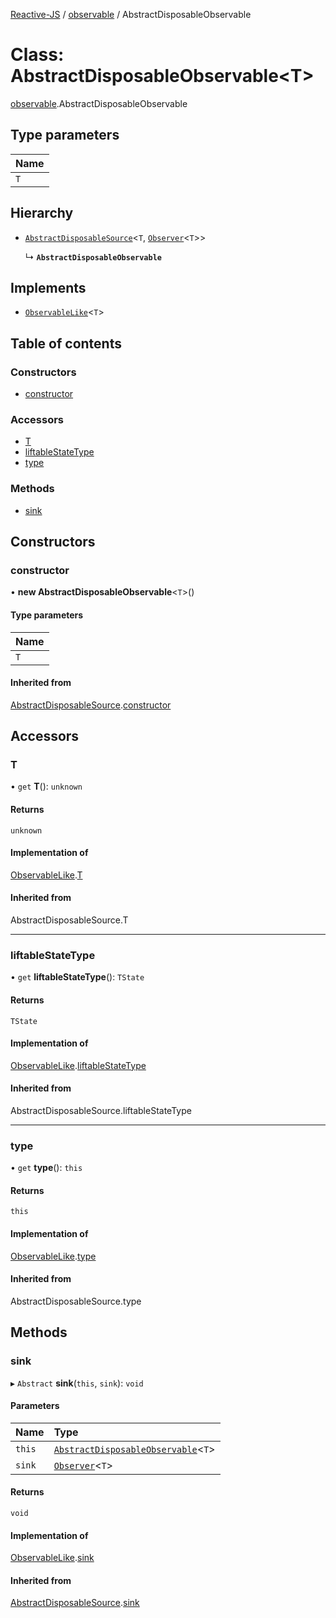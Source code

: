 [Reactive-JS](../README.md) / [observable](../modules/observable.md) / AbstractDisposableObservable

# Class: AbstractDisposableObservable<T\>

[observable](../modules/observable.md).AbstractDisposableObservable

## Type parameters

| Name |
| :------ |
| `T` |

## Hierarchy

- [`AbstractDisposableSource`](source.AbstractDisposableSource.md)<`T`, [`Observer`](observer.Observer.md)<`T`\>\>

  ↳ **`AbstractDisposableObservable`**

## Implements

- [`ObservableLike`](../interfaces/observable.ObservableLike.md)<`T`\>

## Table of contents

### Constructors

- [constructor](observable.AbstractDisposableObservable.md#constructor)

### Accessors

- [T](observable.AbstractDisposableObservable.md#t)
- [liftableStateType](observable.AbstractDisposableObservable.md#liftablestatetype)
- [type](observable.AbstractDisposableObservable.md#type)

### Methods

- [sink](observable.AbstractDisposableObservable.md#sink)

## Constructors

### constructor

• **new AbstractDisposableObservable**<`T`\>()

#### Type parameters

| Name |
| :------ |
| `T` |

#### Inherited from

[AbstractDisposableSource](source.AbstractDisposableSource.md).[constructor](source.AbstractDisposableSource.md#constructor)

## Accessors

### T

• `get` **T**(): `unknown`

#### Returns

`unknown`

#### Implementation of

[ObservableLike](../interfaces/observable.ObservableLike.md).[T](../interfaces/observable.ObservableLike.md#t)

#### Inherited from

AbstractDisposableSource.T

___

### liftableStateType

• `get` **liftableStateType**(): `TState`

#### Returns

`TState`

#### Implementation of

[ObservableLike](../interfaces/observable.ObservableLike.md).[liftableStateType](../interfaces/observable.ObservableLike.md#liftablestatetype)

#### Inherited from

AbstractDisposableSource.liftableStateType

___

### type

• `get` **type**(): `this`

#### Returns

`this`

#### Implementation of

[ObservableLike](../interfaces/observable.ObservableLike.md).[type](../interfaces/observable.ObservableLike.md#type)

#### Inherited from

AbstractDisposableSource.type

## Methods

### sink

▸ `Abstract` **sink**(`this`, `sink`): `void`

#### Parameters

| Name | Type |
| :------ | :------ |
| `this` | [`AbstractDisposableObservable`](observable.AbstractDisposableObservable.md)<`T`\> |
| `sink` | [`Observer`](observer.Observer.md)<`T`\> |

#### Returns

`void`

#### Implementation of

[ObservableLike](../interfaces/observable.ObservableLike.md).[sink](../interfaces/observable.ObservableLike.md#sink)

#### Inherited from

[AbstractDisposableSource](source.AbstractDisposableSource.md).[sink](source.AbstractDisposableSource.md#sink)
